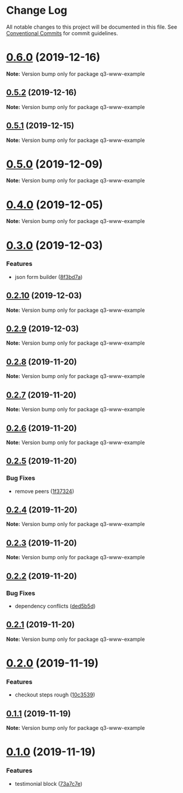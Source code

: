 # Change Log

All notable changes to this project will be documented in this file.
See [Conventional Commits](https://conventionalcommits.org) for commit guidelines.

# [0.6.0](https://github.com/3merge/q/compare/v0.5.2...v0.6.0) (2019-12-16)

**Note:** Version bump only for package q3-www-example





## [0.5.2](https://github.com/3merge/q/compare/v0.5.1...v0.5.2) (2019-12-16)

**Note:** Version bump only for package q3-www-example





## [0.5.1](https://github.com/3merge/q/compare/v0.5.0...v0.5.1) (2019-12-15)

**Note:** Version bump only for package q3-www-example





# [0.5.0](https://github.com/3merge/q/compare/v0.4.0...v0.5.0) (2019-12-09)

**Note:** Version bump only for package q3-www-example





# [0.4.0](https://github.com/3merge/q/compare/v0.3.0...v0.4.0) (2019-12-05)

**Note:** Version bump only for package q3-www-example





# [0.3.0](https://github.com/3merge/q/compare/v0.2.10...v0.3.0) (2019-12-03)


### Features

* json form builder ([8f3bd7a](https://github.com/3merge/q/commit/8f3bd7af7b292d4536a7a4b2b91aa13a32d4522d))





## [0.2.10](https://github.com/3merge/q/compare/v0.2.9...v0.2.10) (2019-12-03)

**Note:** Version bump only for package q3-www-example





## [0.2.9](https://github.com/3merge/q/compare/v0.2.8...v0.2.9) (2019-12-03)

**Note:** Version bump only for package q3-www-example





## [0.2.8](https://github.com/3merge/q/compare/v0.2.7...v0.2.8) (2019-11-20)

**Note:** Version bump only for package q3-www-example





## [0.2.7](https://github.com/gatsbyjs/gatsby-starter-default/compare/v0.2.6...v0.2.7) (2019-11-20)

**Note:** Version bump only for package q3-www-example





## [0.2.6](https://github.com/gatsbyjs/gatsby-starter-default/compare/v0.2.5...v0.2.6) (2019-11-20)

**Note:** Version bump only for package q3-www-example





## [0.2.5](https://github.com/gatsbyjs/gatsby-starter-default/compare/v0.2.4...v0.2.5) (2019-11-20)


### Bug Fixes

* remove peers ([1f37324](https://github.com/gatsbyjs/gatsby-starter-default/commit/1f373242d45c6d9f7eb820e7887e59b9a82e239c))





## [0.2.4](https://github.com/gatsbyjs/gatsby-starter-default/compare/v0.2.3...v0.2.4) (2019-11-20)

**Note:** Version bump only for package q3-www-example





## [0.2.3](https://github.com/gatsbyjs/gatsby-starter-default/compare/v0.2.2...v0.2.3) (2019-11-20)

**Note:** Version bump only for package q3-www-example






## [0.2.2](https://github.com/gatsbyjs/gatsby-starter-default/compare/v0.2.1...v0.2.2) (2019-11-20)


### Bug Fixes

* dependency conflicts ([ded5b5d](https://github.com/gatsbyjs/gatsby-starter-default/commit/ded5b5d79be6ab441be30126c4691e48f258e6ac))





## [0.2.1](https://github.com/gatsbyjs/gatsby-starter-default/compare/v0.2.0...v0.2.1) (2019-11-20)

**Note:** Version bump only for package q3-www-example





# [0.2.0](https://github.com/gatsbyjs/gatsby-starter-default/compare/v0.1.1...v0.2.0) (2019-11-19)


### Features

* checkout steps rough ([10c3539](https://github.com/gatsbyjs/gatsby-starter-default/commit/10c3539af209e0aedbdc6403606adce2cdb2537c))





## [0.1.1](https://github.com/gatsbyjs/gatsby-starter-default/compare/v0.1.0...v0.1.1) (2019-11-19)

**Note:** Version bump only for package q3-www-example





# [0.1.0](https://github.com/gatsbyjs/gatsby-starter-default/compare/v0.0.28...v0.1.0) (2019-11-19)


### Features

* testimonial block ([73a7c7e](https://github.com/gatsbyjs/gatsby-starter-default/commit/73a7c7ee96a0a1537bfcd180d518d1d55e5117ef))
